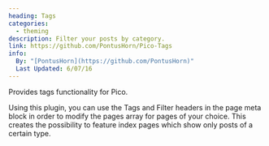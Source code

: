 ```yaml
---
heading: Tags
categories:
  - theming
description: Filter your posts by category.
link: https://github.com/PontusHorn/Pico-Tags
info:
  By: "[PontusHorn](https://github.com/PontusHorn)"
  Last Updated: 6/07/16
---
```


Provides tags functionality for Pico.

Using this plugin, you can use the Tags and Filter headers in the page meta block in order to modify the pages array for pages of your choice. This creates the possibility to feature index pages which show only posts of a certain type.
